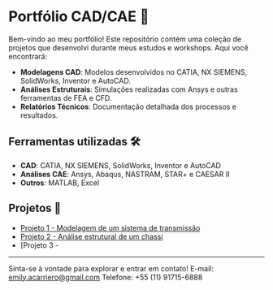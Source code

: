 # Portfólio CAD/CAE 🚀

Bem-vindo ao meu portfólio! Este repositório contém uma coleção de projetos que desenvolvi durante meus estudos e workshops. Aqui você encontrará:

- **Modelagens CAD**: Modelos desenvolvidos no CATIA, NX SIEMENS, SolidWorks, Inventor e AutoCAD.
- **Análises Estruturais**: Simulações realizadas com Ansys e outras ferramentas de FEA e CFD.
- **Relatórios Técnicos**: Documentação detalhada dos processos e resultados.

## Ferramentas utilizadas 🛠️
- **CAD**: CATIA, NX SIEMENS, SolidWorks, Inventor e AutoCAD
- **Análises CAE**: Ansys, Abaqus, NASTRAM, STAR+ e CAESAR II
- **Outros**: MATLAB, Excel

## Projetos 📂
- [Projeto 1 - Modelagem de um sistema de transmissão](projetos-CAD/projeto1/)
- [Projeto 2 - Análise estrutural de um chassi](analises-estruturais/projeto1/)
- [Projeto 3 - 

---

Sinta-se à vontade para explorar e entrar em contato!
E-mail: emily.acarriero@gmail.com
Telefone: +55 (11) 91715-6888
